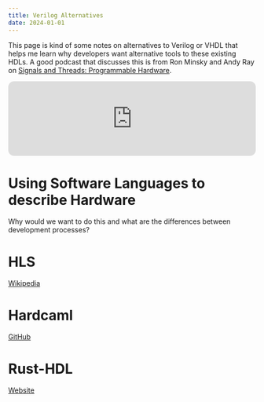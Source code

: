 ```yaml
---
title: Verilog Alternatives
date: 2024-01-01
---
```

This page is kind of some notes on alternatives to Verilog or VHDL that helps me learn why developers want alternative tools to these existing HDLs.
A good podcast that discusses this is from Ron Minsky and Andy Ray on [Signals and Threads: Programmable Hardware](https://signalsandthreads.com/programmable-hardware/).

<iframe style="border-radius:12px" src="https://open.spotify.com/embed/episode/4RIACLg7YobV3tmjibawhx?utm_source=generator" width="100%" height="152" frameBorder="0" allowfullscreen="" allow="autoplay; clipboard-write; fullscreen; picture-in-picture" loading="lazy"></iframe>

# Using Software Languages to describe Hardware

Why would we want to do this and what are the differences between development processes?
# HLS
[Wikipedia](https://en.wikipedia.org/wiki/High-level_synthesis)
# Hardcaml
[GitHub](https://github.com/janestreet/hardcaml)
# Rust-HDL
[Website](https://rust-hdl.org/)
